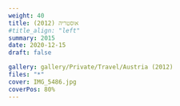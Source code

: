 ```yaml
---
weight: 40
title: אוסטריה (2012)
#title_align: "left"
summary: 2015
date: 2020-12-15
draft: false

gallery: gallery/Private/Travel/Austria (2012)
files: "*"
cover: IMG_5486.jpg
coverPos: 80%
---
```

